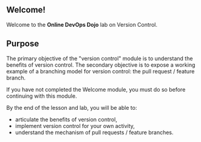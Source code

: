 ## Welcome!

Welcome to the **Online DevOps Dojo** lab on Version Control.  

## Purpose

The primary objective of the "version control" module is to understand the
benefits of version control. The secondary objective is to expose a working
example of a branching model for version control: the pull request / feature
branch.

If you have not completed the Welcome module, you must do so before continuing
with this module.

By the end of the lesson and lab, you will be able to:

* articulate the benefits of version control,
* implement version control for your own activity,
* understand the mechanism of pull requests / feature branches.
